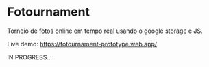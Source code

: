 # Fotournament
 Torneio de fotos online em tempo real usando o google storage e JS.
 
 Live demo: https://fotournament-prototype.web.app/
 
 IN PROGRESS...

